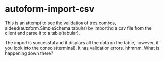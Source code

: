 # autoform-import-csv
<p>This is an attempt to see the validation of tres combos, aldeed(autoform,SimpleSchema,tabular) by importing a csv file from the client and parse it to a table(tabular). </p>
<p>The import is successful and it displays all the data on the table, however, if you look into the console(terminal), it has validation errors. hhmmm. What is happening down there?</p>
